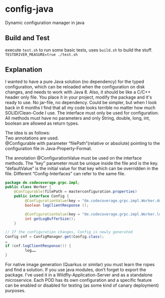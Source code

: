 # config-java
Dynamic configuration manager in java

## Build and Test
execute `test.sh` to run some basic tests, uses `build.sh` to build the stuff.
`TESTDRIVER_MEASURE=true ./test.sh`

## Explanation
I wanted to have a pure Java solution (no dependency) for the typed configuration, which can be reloaded when the configuration on disk changes, and needs to work with Java 8. Also, it should be like a C/C++ header only file. You place it in your project, modify the package and it's ready to use. No jar-file, no dependency. Could be simpler, but when I look back in 6 months I find that all my code looks terrible no matter how much SOLID/Clean-Code I use. The interface must only be used for configuration. All methods must have no parameters and only String, double, long, int, boolean are allowed as return types.

The idea is as follows:   
Two annotations are used.   
@Configurable with parameter “filePath”(relative or absolute) pointing to the configuration file in Java-Property-Format.

The annotation @ConfigurationValue must be used on the interface methods. The “key” parameter must be unique inside the file and is the key. “defaultValue” is the initial value for that key which can be overridden in the file. Different “Config-Interfaces” can refer to the same file.
```java
package de.codecoverage.grpc.impl;
public class Worker {
    @Configurable(filePath = masterconfiguration.properties)
    public interface Config {
         @ConfigurationValue(key = "de.codecoverage.grpc.impl.Worker.dumpClientResponse", defaultValue = "false")
         boolean logClientResponse ();

         @ConfigurationValue(key = "de.codecoverage.grpc.impl.Worker.logBufferSize", defaultValue = "1024")
         int getLogBufferSize();
    }
```

```java
// If the configuration changes, Config is newly generated
Config cnf = ConfigManager.get(Config.class);
…
if (cnf.logClientResponse()) {
         log……
}
```
 
For native image generation (Quarkus or similar) you must learn the ropes and find a solution.
If you use java modules, don’t forget to export the package.
I've used it in a Wildfly-Application-Server and as a standalone microservice. Each POD has its own configuration and a specific feature can be enabled or disabled for testing (as some kind of canary deployment) purposes.
